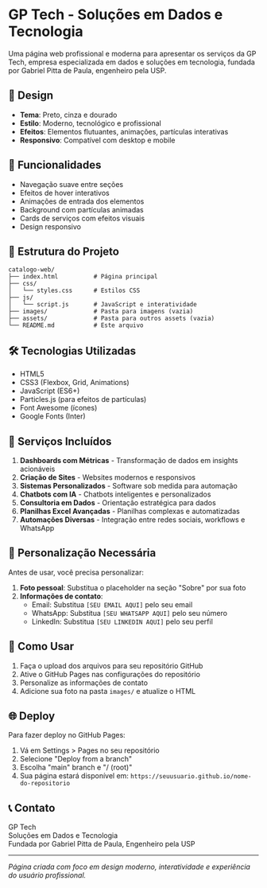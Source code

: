 # GP Tech - Soluções em Dados e Tecnologia

Uma página web profissional e moderna para apresentar os serviços da GP Tech, empresa especializada em dados e soluções em tecnologia, fundada por Gabriel Pitta de Paula, engenheiro pela USP.

## 🎨 Design

- **Tema**: Preto, cinza e dourado
- **Estilo**: Moderno, tecnológico e profissional
- **Efeitos**: Elementos flutuantes, animações, partículas interativas
- **Responsivo**: Compatível com desktop e mobile

## 🚀 Funcionalidades

- Navegação suave entre seções
- Efeitos de hover interativos
- Animações de entrada dos elementos
- Background com partículas animadas
- Cards de serviços com efeitos visuais
- Design responsivo

## 📁 Estrutura do Projeto

```
catalogo-web/
├── index.html          # Página principal
├── css/
│   └── styles.css      # Estilos CSS
├── js/
│   └── script.js       # JavaScript e interatividade
├── images/             # Pasta para imagens (vazia)
├── assets/             # Pasta para outros assets (vazia)
└── README.md           # Este arquivo
```

## 🛠️ Tecnologias Utilizadas

- HTML5
- CSS3 (Flexbox, Grid, Animations)
- JavaScript (ES6+)
- Particles.js (para efeitos de partículas)
- Font Awesome (ícones)
- Google Fonts (Inter)

## 📝 Serviços Incluídos

1. **Dashboards com Métricas** - Transformação de dados em insights acionáveis
2. **Criação de Sites** - Websites modernos e responsivos
3. **Sistemas Personalizados** - Software sob medida para automação
4. **Chatbots com IA** - Chatbots inteligentes e personalizados
5. **Consultoria em Dados** - Orientação estratégica para dados
6. **Planilhas Excel Avançadas** - Planilhas complexas e automatizadas
7. **Automações Diversas** - Integração entre redes sociais, workflows e WhatsApp

## 🔧 Personalização Necessária

Antes de usar, você precisa personalizar:

1. **Foto pessoal**: Substitua o placeholder na seção "Sobre" por sua foto
2. **Informações de contato**: 
   - Email: Substitua `[SEU EMAIL AQUI]` pelo seu email
   - WhatsApp: Substitua `[SEU WHATSAPP AQUI]` pelo seu número
   - LinkedIn: Substitua `[SEU LINKEDIN AQUI]` pelo seu perfil

## 📱 Como Usar

1. Faça o upload dos arquivos para seu repositório GitHub
2. Ative o GitHub Pages nas configurações do repositório
3. Personalize as informações de contato
4. Adicione sua foto na pasta `images/` e atualize o HTML

## 🌐 Deploy

Para fazer deploy no GitHub Pages:

1. Vá em Settings > Pages no seu repositório
2. Selecione "Deploy from a branch"
3. Escolha "main" branch e "/ (root)"
4. Sua página estará disponível em: `https://seuusuario.github.io/nome-do-repositorio`

## 📞 Contato

GP Tech  
Soluções em Dados e Tecnologia  
Fundada por Gabriel Pitta de Paula, Engenheiro pela USP

---

*Página criada com foco em design moderno, interatividade e experiência do usuário profissional.*

